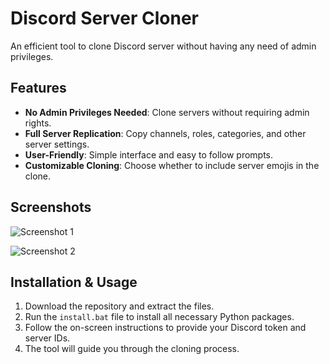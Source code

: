 # Discord Server Cloner  
An efficient tool to clone Discord server without having any need of admin privileges.    
  
## Features  
- **No Admin Privileges Needed**: Clone servers without requiring admin rights. 
- **Full Server Replication**: Copy channels, roles, categories, and other server settings.
- **User-Friendly**: Simple interface and easy to follow prompts.
- **Customizable Cloning**: Choose whether to include server emojis in the clone. 

## Screenshots  
![Screenshot 1](https://media.discordapp.net/attachments/1281652598046462078/1283058516294373467/chrome_fTgRUXKW3c.png?ex=66e19cdc&is=66e04b5c&hm=de75be5b04ccf76df5a6c2b1418cdb078c4097795cd6f232c75753dd01e5baad&=&format=webp&quality=lossless)  
 
![Screenshot 2](https://media.discordapp.net/attachments/1281652598046462078/1283058459277004800/image.png?ex=66e19cce&is=66e04b4e&hm=312328f4d7be371f17202885c4b7cb3f67bca3a4543b5d7178fe346080a3e3ff&=&format=webp&quality=lossless&width=1184&height=676) 
 
   
## Installation & Usage 
1. Download the repository and extract the files.  
2. Run the `install.bat` file to install all necessary Python packages. 
3. Follow the on-screen instructions to provide your Discord token and server IDs.  
4. The tool will guide you through the cloning process. 